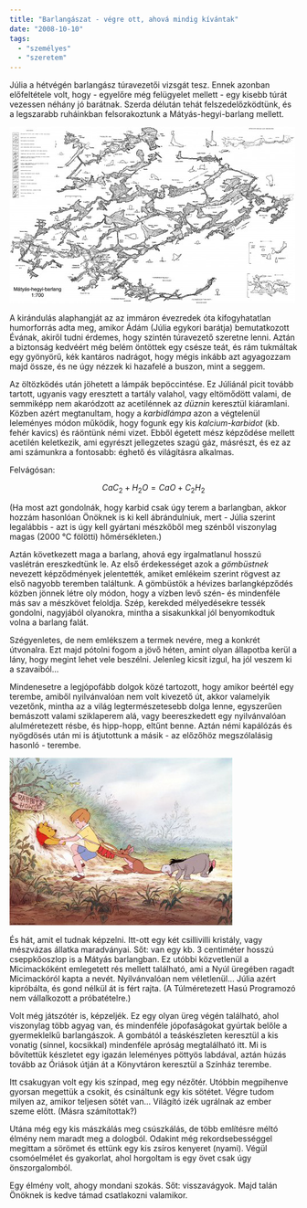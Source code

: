 ```yaml
---
title: "Barlangászat - végre ott, ahová mindig kívántak"
date: "2008-10-10"
tags: 
  - "személyes"
  - "szeretem"
---
```


Júlia a hétvégén barlangász túravezetői vizsgát tesz. Ennek azonban előfeltétele volt, hogy - egyelőre még felügyelet mellett - egy kisebb túrát vezessen néhány jó barátnak. Szerda délután tehát felszedelőzködtünk, és a legszarabb ruháinkban felsorakoztunk a Mátyás-hegyi-barlang mellett.

![matyasbarlang](images/matyasbarlang-500x309.jpg)

A kirándulás alaphangját az az immáron évezredek óta kifogyhatatlan humorforrás adta meg, amikor Ádám (Júlia egykori barátja) bemutatkozott Évának, akiről tudni érdemes, hogy szintén túravezető szeretne lenni. Aztán a biztonság kedvéért még belém öntöttek egy csésze teát, és rám tukmáltak egy gyönyörű, kék kantáros nadrágot, hogy mégis inkább azt agyagozzam majd össze, és ne úgy nézzek ki hazafelé a buszon, mint a seggem.

Az öltözködés után jöhetett a lámpák bepöccintése. Ez Júliánál picit tovább tartott, ugyanis vagy eresztett a tartály valahol, vagy eltömődött valami, de semmiképp nem akaródzott az acetilénnek az _düznin_ keresztül kiáramlani. Közben azért megtanultam, hogy a _karbidlámpa_ azon a végtelenül leleményes módon működik, hogy fogunk egy kis _kalcium-karbidot_ (kb. fehér kavics) és ráöntünk némi vizet. Ebből égetett mész képződése mellett acetilén keletkezik, ami egyrészt jellegzetes szagú gáz, másrészt, és ez az ami számunkra a fontosabb: éghető és világításra alkalmas.

Felvágósan:

$$CaC_2 + H_2O = CaO + C_2H_2$$

(Ha most azt gondolnák, hogy karbid csak úgy terem a barlangban, akkor hozzám hasonlóan Önöknek is ki kell ábrándulniuk, mert - Júlia szerint legalábbis - azt is úgy kell gyártani mészkőből meg szénből viszonylag magas (2000 °C fölötti) hőmérsékleten.)

Aztán következett maga a barlang, ahová egy irgalmatlanul hosszú vaslétrán ereszkedtünk le. Az első érdekességet azok a _gömbüstnek_ nevezett képződmények jelentették, amiket emlékeim szerint rögvest az első nagyobb teremben találtunk. A gömbüstök a hévizes barlangképződés közben jönnek létre oly módon, hogy a vízben levő szén- és mindenféle más sav a mészkövet feloldja. Szép, kerekded mélyedésekre tessék gondolni, nagyjából olyanokra, mintha a sisakunkkal jól benyomkodtuk volna a barlang falát.

Szégyenletes, de nem emlékszem a termek nevére, meg a konkrét útvonalra. Ezt majd pótolni fogom a jövő héten, amint olyan állapotba kerül a lány, hogy megint lehet vele beszélni. Jelenleg kicsit izgul, ha jól veszem ki a szavaiból...

Mindenesetre a legjópofább dolgok közé tartozott, hogy amikor beértél egy terembe, amiből nyilvánvalóan nem volt kivezető út, akkor valamelyik vezetőnk, mintha az a világ legtermészetesebb dolga lenne, egyszerűen bemászott valami sziklaperem alá, vagy beereszkedett egy nyilvánvalóan alulméretezett résbe, és hipp-hopp, eltűnt benne. Aztán némi kapálózás és nyögdösés után mi is átjutottunk a másik - az előzőhöz megszólalásig hasonló - terembe.

![micimacko](images/micimacko.jpg)

És hát, amit el tudnak képzelni. Itt-ott egy két csillivilli kristály, vagy mészvázas állatka maradványai. Sőt: van egy kb. 3 centiméter hosszú cseppkőoszlop is a Mátyás barlangban. Ez utóbbi közvetlenül a Micimackóként emlegetett rés mellett található, ami a Nyúl üregében ragadt Micimackóról kapta a nevét. Nyilvánvalóan nem véletlenül... Júlia azért kipróbálta, és gond nélkül át is fért rajta. (A Túlméretezett Hasú Programozó nem vállalkozott a próbatételre.)

Volt még játszótér is, képzeljék. Ez egy olyan üreg végén található, ahol viszonylag több agyag van, és mindenféle jópofaságokat gyúrtak belőle a gyermeklelkű barlangászok. A gombától a teáskészleten keresztül a kis vonatig (sínnel, kocsikkal) mindenféle apróság megtalálható itt. Mi is bővítettük készletet egy igazán leleményes pöttyös labdával, aztán húzás tovább az Óriások útján át a Könyvtáron keresztül a Színház terembe.

Itt csakugyan volt egy kis színpad, meg egy nézőtér. Utóbbin megpihenve gyorsan megettük a csokit, és csináltunk egy kis sötétet. Végre tudom milyen az, amikor teljesen sötét van... Világító izék ugrálnak az ember szeme előtt. (Másra számítottak?)

Utána még egy kis mászkálás meg csúszkálás, de több említésre méltó élmény nem maradt meg a dologból. Odakint még rekordsebességgel megittam a sörömet és ettünk egy kis zsíros kenyeret (nyami). Végül csomóelmélet és gyakorlat, ahol horgoltam is egy övet csak úgy önszorgalomból.

Egy élmény volt, ahogy mondani szokás. Sőt: visszavágyok. Majd talán Önöknek is kedve támad csatlakozni valamikor.
